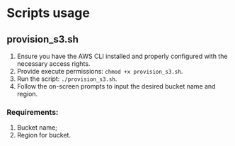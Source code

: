 
# Scripts usage

## provision_s3.sh

1. Ensure you have the AWS CLI installed and properly configured with the necessary access rights.
2. Provide execute permissions: ```chmod +x provision_s3.sh```.
3. Run the script: ```./provision_s3.sh```.
4. Follow the on-screen prompts to input the desired bucket name and region.

### Requirements:

1. Bucket name;
2. Region for bucket.

